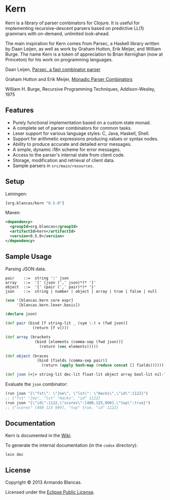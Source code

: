 # Kern

Kern is a library of parser combinators for Clojure. It is useful for 
implementing recursive-descent parsers based on predictive LL(1) grammars 
with on-demand, unlimited look-ahead.

The main inspiration for Kern comes from Parsec, a Haskell library written 
by Daan Leijen, as well as work by Graham Hutton, Erik Meijer, and William Burge.
The name Kern is a token of appreciation to Brian Kernighan (now at Princeton) 
for his work on programming languages.

Daan Leijen,
[Parsec, a fast combinator parser](http://legacy.cs.uu.nl/daan/download/parsec/parsec.pdf)

Graham Hutton and Erik Meijer,
[Monadic Parser Combinators](http://eprints.nottingham.ac.uk/237/1/monparsing.pdf)

William H. Burge,
Recursive Programming Techniques, Addison-Wesley, 1975

## Features

* Purely functional implementation based on a custom state monad.
* A complete set of parser combinators for common tasks.
* Lexer support for various language styles: C, Java, Haskell, Shell.
* Support for arithmetic expressions producing values or syntax nodes.
* Ability to produce accurate and detailed error messages.
* A simple, dynamic i18n scheme for error messages.
* Access to the parser's internal state from client code.
* Storage, modification and retrieval of client data.
* Sample parsers in `src/main/resources`.

## Setup

Leiningen:

```clojure
[org.blancas/kern "0.5.0"]
```

Maven:

```xml
<dependency>
  <groupId>org.blancas</groupId>
  <artifactId>kern</artifactId>
  <version>0.5.0</version>
</dependency>
```

## Sample Usage

Parsing JSON data.

    pair    ::=  string ':' json
    array   ::=  '[' (json (',' json)*)* ']'
    object  ::=  '{' (pair (',' pair)*)* '}'
    json    ::=  string | number | object | array | true | false | null
```clojure
(use '[blancas.kern core expr]
     '[blancas.kern.lexer.basic])

(declare json)

(def pair (bind [f string-lit _ (sym \:) v (fwd json)]
            (return [f v])))

(def array (brackets
             (bind [elements (comma-sep (fwd json))]
               (return (vec elements)))))
  
(def object (braces
              (bind [fields (comma-sep pair)]
                (return (apply hash-map (reduce concat [] fields))))))

(def json (<|> string-lit dec-lit float-lit object array bool-lit nil-lit))
```
Evaluate the `json` combinator:

```clojure
(run json "{\"fst\": \"Joe\", \"lst\": \"Hacks\",\"id\":1122}")
;; {"fst" "Joe", "lst" "Hacks", "id" 1122}
(run json "{\"id\":1122,\"scores\":[400,125,999],\"top\":true}")
;; {"scores" [400 125 999], "top" true, "id" 1122}
```

## Documentation

Kern is documented in the [Wiki](https://github.com/blancas/kern/wiki/Kern-Docs).

To generate the internal documentation (in the `codox` directory):

    lein doc

## License

Copyright © 2013 Armando Blancas.

Licensed under the [Eclipse Public License](http://www.eclipse.org/legal/epl-v10.html).

